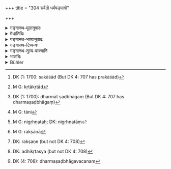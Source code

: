 +++
title = "304 सर्वतो धर्मषड्भागो"

+++

<details><summary>गङ्गानथ-मूलानुवादः</summary>

To the King who protects (his people) accrues the sixth part of the spiritual merit of all persons; and the sixth of their demerit also accrues to him, if he protects them not—(301).
</details>

<details><summary>मेधातिथिः</summary>

**सर्वतः** प्रकाशाद्[^२९७] यज्ञादेः तथा ग्रामवासिभिः वनवासिभिश् च कृताद्[^२९८] धर्मषड्भागं[^२९९] राजा लभते । एवम् **अधर्माद्** **अपि** चौरैः प्रच्छन्नकृताद् राज्ञः षड्भागो भवति । न केवलं स्तेनैर् ये मुच्यन्ते तदरक्षातो राज्ञाम् अधर्मः, यावद् ये हरन्ति तेषाम् अपि चौर्यभावेनाधर्मोदयः, तदंशेनापि राजानः संबध्यन्ते तान्[^३००] अनिगृह्णन्तः[^३०१] । अदृष्टदोषसंबन्धनिवारणम् अपि रक्ष्याणां[^३०२] रक्षैव[^३०३] । तत्राधिकृतस्य[^३०४] राज्ञस् तदकरणाद् युक्तः प्रत्यवायः । 


[^३०४]:
     DK: adhikṛtasya (but not DK 4: 708)


[^३०३]:
     DK: rakṣaṇe (but not DK 4: 708)


[^३०२]:
     M G: rakṣāṇā


[^३०१]:
     M G: nigṛhṇataḥ; DK: nigṛhṇatāṃ


[^३००]:
     M G: tāni


[^२९९]:
     DK (1: 1700): dharmāt ṣaḍbhāgaṃ (But DK 4: 707 has dharmaṣaḍbhāgaṃ)


[^२९८]:
     M G: kṛtākṛtād


[^२९७]:
     DK (1: 1700: sakāśād (But DK 4: 707 has prakāśād)

- <u>ननु</u> च भृतिपरिक्रीतत्वाद् धर्मषड्भागम्[^३०५] अयुक्तम् । 


[^३०५]:
     DK (4: 708): dharmaṣaḍbhāgavacanam

<u>उक्तं</u> दीनानाथप्रव्रजितादयः[^३०६] सन्त्य् अकरप्रदाः । परिपूर्णस्वधर्मपालने कानुपपत्तिः[^३०७] ॥ ८.३०४ ॥
</details>

<details><summary>गङ्गानथ-भाष्यानुवादः</summary>

The king obtains the sixth part of the spiritual merit arising from the open performance of sacrifices by the inhabitants of villages, as well as by those living in forests; so also the sixth part of the ‘demerit’ acquired by the secret acts of stealing and the like committed by thieves and others. It is not only by his failure to protect those who are robbed by thieves that the king incurs sin, but also by his failing to suppress those who, by committing theft and such other misdeeds, incur sin, a portion whereof falls upon the king. Because ‘protection’ also means saving them from the incurring of sin. So that if the king fails in this duty of his, it is only right that he should incur sin.

“In as much as the protection rendered by the king is in return for what he receives as wages (in the way of taxes), it is not right, to say that he obtains the sixth part of the people’s spiritual merit.”

It has already been explained that there are many persons who pay no taxes at all,—such as the poor, the orphans, the ascetics and so forth. So that if the king fulfills his full duty, what incongruity is there in the assertion made in the text?—(304)
</details>

<details><summary>गङ्गानथ-टिप्पन्यः</summary>

“This is that famous ‘sixth’ of good or evil which the king draws upon himself by protecting or neglecting his people; he revives a sixth of the produce as tax (7.130), and in return, it may be, must give security to the realm, or he gets the same proportion of the fruits of their bad deeds; or (*cf*. verse 308) he takes all the sin of the world. Yājñavalkya says (1.334-336) he takes one-sixth of the fruit of their good deeds, but one half of their sin in case he does not protect them. Similarly the sixth or the twelfth part (8. 35), or half (8.39) is the share of the treasure the king receives; and again in 8.18 he receives a fourth of the fruits of the sin caused by a wrong decision in court.”—Hopkins, who refers to the Mahābhārata (13.61.34-35), where, in regard to the sin, different views (fourth part, half, whole) are set forth and then the conclusion stated in favour of the *fourth* part, which, it is said, is in accordance with the ‘teaching of Manu.’

This verse is quoted in *Parāśaramādhava* (Ācāra, p. 397);—in
*Vīramitrodaya* (Rājanīti, p. 255);—in *Nṛsiṃhaprasāda* (p. 73p);—and in
*Vivādacintāmaṇi* (p. 263).
</details>

<details><summary>गङ्गानथ-तुल्य-वाक्यानि</summary>

**(verses 8.304-305)  
**

*Yājñavalkya* (1.334).—‘Protecting the people according to law, the King
obtains the sixth part of the spiritual merit of the people.’

Do. (1.335).—‘Whatever sin is committed by the people not protected by the King, half of it goes to the King; since he takes taxes from them.’

*Vaśiṣṭha* (1.44).—‘It has been declared in the Veda—“the King obtains
the sixth part of the merit of sacrifices and charitable works.”’

*Viṣṇu* (3.48).—‘A sixth part both of the virtuous deeds and of the
iniquitous acts committed by his subjects goes to the King.’

*Gautama* (11.11).—‘It is declared in the Veda that the King obtains a
share of the spiritual merit gained by his subjects.’

*Viṣṇudharmottara* (Vīramitrodaya-Rājanīti).—‘O Rāma, the King obtains
the sixth part of the virtuous as well as the iniquitous deeds committed by his people; and also a portion of their spiritual merit, if he is engaged in protecting them.’
</details>

<details><summary>भारुचिः</summary>

> **सर्वतो] धर्मषड्भागो राज्ञो भवति रक्षतः ।**

**सर्वत** इत्य् आदेय वृत्तिभ्यो ऽपि सपरिग्रहेभ्यः, किं पुनर् इतरेभ्यः, यतो वृत्तिगन्धो ऽपि नास्ति । अथ वा स्मार्तत्वाद् अस्योपदेशस्य स्मृतिकर्म[विषये] षड्भागे प्राप्तम् इदं **सर्व**ग्रहणं करोति श्रुतिकर्मेभ्यः — तथा चानन्तरश्लोके वक्ष्यति, "यद् अधीते यद् यजते" इत्य् एवमादि । **रक्षतश्** चेद् **राज्ञो** धर्मषड्भागग्रहणम् । तेन हेतुविपर्यय इति कृत्वेदम् उच्यते-

> **अधर्माद् अपि षड्भागो भवत्य् अस्य ह्य् अरक्षतः  ॥ ८.३०३ ॥**

अथ वा रक्षायाम् अधिकृतस्य् स्वयंभुवा, योग्यताशास्त्रेण वा तस्याननुष्ठानाद् युक्तम् अधर्मषड्भागवचनम् इदं शिष्टस्याक्रियायाः, अभिषेककाले वा प्रजासंरक्षणमताक्रियायाः, अन्यार्थप्रतिज्ञाहानिवत् ॥ ८.३०४ ॥

_अधुना **सर्वतो धर्मषड्भाग** इत्य् एतत् सूत्रस्थानं विवृनोति ।_
</details>

<details><summary>Bühler</summary>

304	A king who (duly) protects (his subjects) receives from each and all the sixth part of their spiritual merit; if he does not protect them, the sixth part of their demerit also (will fall on him).
</details>
